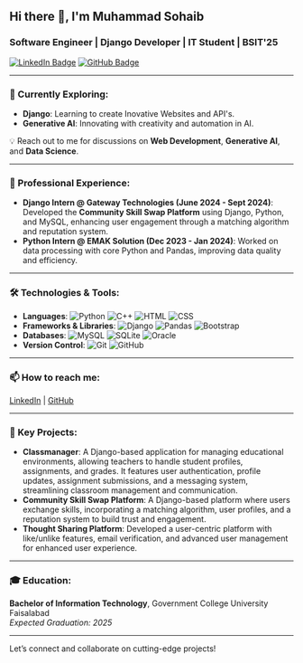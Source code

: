 ## Hi there 👋, I'm Muhammad Sohaib
### Software Engineer | Django Developer | IT Student | BSIT'25

[![LinkedIn Badge](https://img.shields.io/badge/-Muhammad%20Sohaib-blue?style=flat&logo=Linkedin&logoColor=white&link=https://www.linkedin.com/in/m-sohaib38)](https://www.linkedin.com/in/m-sohaib38) 
[![GitHub Badge](https://img.shields.io/badge/-sohaib--56-black?style=flat&logo=github&logoColor=white&link=https://github.com/sohaib-56)](https://github.com/sohaib-56)

---

### 🌱 Currently Exploring: 
- **Django**: Learning to create Inovative Websites and API's. 
- **Generative AI**: Innovating with creativity and automation in AI.

💡 Reach out to me for discussions on **Web Development**, **Generative AI**, and **Data Science**.

---

### 💼 Professional Experience:
- **Django Intern @ Gateway Technologies (June 2024 - Sept 2024)**: Developed the **Community Skill Swap Platform** using Django, Python, and MySQL, enhancing user engagement through a matching algorithm and reputation system.
- **Python Intern @ EMAK Solution (Dec 2023 - Jan 2024)**: Worked on data processing with core Python and Pandas, improving data quality and efficiency.

---

### 🛠️ Technologies & Tools:
- **Languages**: ![Python](https://img.shields.io/badge/Python-3776AB?style=flat-square&logo=python&logoColor=white) ![C++](https://img.shields.io/badge/C++-00599C?style=flat-square&logo=cplusplus&logoColor=white) ![HTML](https://img.shields.io/badge/HTML-E34F26?style=flat-square&logo=html5&logoColor=white) ![CSS](https://img.shields.io/badge/CSS-1572B6?style=flat-square&logo=css3&logoColor=white)
- **Frameworks & Libraries**: ![Django](https://img.shields.io/badge/Django-092E20?style=flat-square&logo=django&logoColor=white) ![Pandas](https://img.shields.io/badge/Pandas-150458?style=flat-square&logo=pandas&logoColor=white) ![Bootstrap](https://img.shields.io/badge/Bootstrap-563D7C?style=flat-square&logo=bootstrap&logoColor=white)
- **Databases**: ![MySQL](https://img.shields.io/badge/MySQL-4479A1?style=flat-square&logo=mysql&logoColor=white) ![SQLite](https://img.shields.io/badge/SQLite-003B57?style=flat-square&logo=sqlite&logoColor=white) ![Oracle](https://img.shields.io/badge/Oracle-F80000?style=flat-square&logo=oracle&logoColor=white)
- **Version Control**: ![Git](https://img.shields.io/badge/Git-F05032?style=flat-square&logo=git&logoColor=white) ![GitHub](https://img.shields.io/badge/GitHub-181717?style=flat-square&logo=github&logoColor=white)

---

### 📫 How to reach me:
[LinkedIn](https://www.linkedin.com/in/m-sohaib38) | [GitHub](https://github.com/sohaib-56)

---

### 🚀 Key Projects:
- **Classmanager**: A Django-based application for managing educational environments, allowing teachers to handle student profiles, assignments, and grades. It features user authentication, profile updates, assignment submissions, and a messaging system, streamlining classroom management and communication.
- **Community Skill Swap Platform**: A Django-based platform where users exchange skills, incorporating a matching algorithm, user profiles, and a reputation system to build trust and engagement.
- **Thought Sharing Platform**: Developed a user-centric platform with like/unlike features, email verification, and advanced user management for enhanced user experience.

---

### 🎓 Education:
**Bachelor of Information Technology**, Government College University Faisalabad  
*Expected Graduation: 2025*

---

Let’s connect and collaborate on cutting-edge projects!
